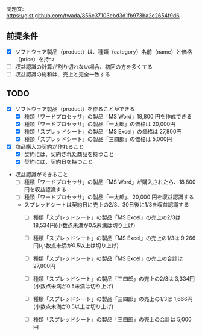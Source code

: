 問題文: https://gist.github.com/twada/856c37103ebd3d1fb973ba2c2654f9d6

## 前提条件
- [x] ソフトウェア製品（product）は、種類（category）名前（name）と価格（price）を持つ
- [ ] 収益認識の計算が割り切れない場合、初回の方を多くする
- [ ] 収益認識の総和は、売上と完全一致する

## TODO
- [x] ソフトウェア製品（product）を作ることができる
  - [x] 種類「ワードプロセッサ」の製品「MS Word」18,800 円を作成できる
  - [x] 種類「ワードプロセッサ」の製品「一太郎」の価格は 20,000円
  - [x] 種類「スプレッドシート」の製品「MS Excel」の価格は 27,800円
  - [x] 種類「スプレッドシート」の製品「三四郎」の価格は 5,000円

- [x] 商品購入の契約が作れること
  - [x] 契約には、契約された商品を持つこと
  - [x] 契約には、契約日を持つこと

- 収益認識ができること
  - [ ] 種類「ワードプロセッサ」の製品「MS Word」が購入されたら、18,800 円を収益認識する
  - [ ] 種類「ワードプロセッサ」の製品「一太郎」、20,000 円を収益認識する

  - スプレッドシートは契約日に売上の2/3、30日後に1/3を収益認識する
    - [ ] 種類「スプレッドシート」の製品「MS Excel」の売上の2/3は 18,534円(小数点未満が0.5未満は切り上げ)
    - [ ] 種類「スプレッドシート」の製品「MS Excel」の売上の1/3は 9,266円(小数点未満が0.5以上は切り上げ)
    - [ ] 種類「スプレッドシート」の製品「MS Excel」の売上の合計は 27,800円

    - [ ] 種類「スプレッドシート」の製品「三四郎」の売上の2/3は 3,334円(小数点未満が0.5未満は切り上げ)
    - [ ] 種類「スプレッドシート」の製品「三四郎」の売上の1/3は 1,666円(小数点未満が0.5以上は切り上げ)
    - [ ] 種類「スプレッドシート」の製品「三四郎」の売上の合計は 5,000円 
